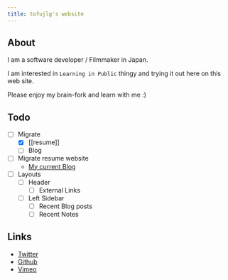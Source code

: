 ```yaml
---
title: tofujlg's website 
---
```


## About
I am a software developer / Filmmaker in Japan.

I am interested in `Learning in Public` thingy and trying it out here on this web site.

Please enjoy my brain-fork and learn with me :)

## Todo
- [ ] Migrate
    - [x] [[resume]]
    - [ ] Blog
- [ ] Migrate resume website
    - [My current Blog](https://jujekebab.com/)
- [ ] Layouts
    - [ ] Header
        - [ ] External Links
    - [ ] Left Sidebar
        - [ ] Recent Blog posts
        - [ ] Recent Notes

## Links
- [Twitter](https://twitter.com/jujekebab)
- [Github](https://github.com/tofujlg)
- [Vimeo](https://vimeo.com/jlgkohei)
